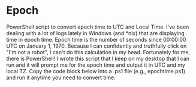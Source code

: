# Epoch
PowerShell script to convert epoch time to UTC and Local Time.
I've been dealing with a lot of logs lately in Windows (and *nix) that are displaying time in epoch time.  Epoch time is the number of seconds since 00:00:00 UTC on January 1, 1970.  Because I can confidently and truthfully click on "I'm not a robot", I can't do this calculation in my head.  Fortunately for me, there is PowerShell!
I wrote this script that I keep on my desktop that I can run and it will prompt me for the epoch time and output it in UTC and my local TZ.  Copy the code block below into a .ps1 file (e.g., epochtime.ps1) and run it anytime you need to convert time.
